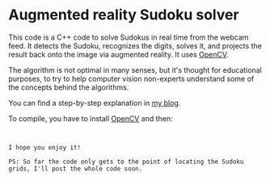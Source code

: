 # Augmented reality Sudoku solver

This code is a C++ code to solve Sudokus in real time from the webcam feed. It detects the Sudoku, recognizes the digits, solves it, and projects the result back onto the image via augmented reality. It uses [OpenCV](http://opencv.org).

The algorithm is not optimal in many senses, but it's thought for educational purposes, to try to help computer vision non-experts understand some of the concepts behind the algorithms.

You can find a step-by-step explanation in [my blog](http://jponttuset.github.io/solving-sudokus-like-a-pro-1/).

To compile, you have to install [OpenCV](http://opencv.org) and then:

``````


I hope you enjoy it!

PS: So far the code only gets to the point of locating the Sudoku grids, I'll post the whole code soon.
